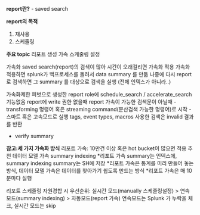 **report란?** - saved search

**report의 목적**
1. 재사용
2. 스케줄링

**주요 topic**
리포트 생성
가속
스케줄링 설정


가속화
saved search(report)의 검색이 많아 시간이 오래걸리면 가속화 적용
가속화 적용하면 splunk가 백프로세스를 돌려서 data summary 를 만듦
나중에 다시 report로 검색하면 그 summary 를 대상으로 검색을 실행 (전체 인덱스가 아니라..)

가속화제한
피벗으로 생성한 report
role에 schedule_search / accelerate_search 기능없음
report에 write 권한 없을때
report 가속이 가능한 검색문이 아닐때
-transforming 명령어 혹은 streaming command(분산검색 가능한 명령어)로 시작
-스마트 혹은 고속모드로 실행
tags, event types, macros 사용한 검색은 invalid 결과를 반환
- verify summary 

**참고:세 가지 가속화 방식**
리포트 가속: 10만건 이상 혹은 hot bucket이 많으면 적용 추천
데이터 모델 가속
summary indexing
*리포트 가속 summary는 인덱스에, summary indexing summary는 SH에 저장
*리포트 가속은 통계를 미리 만들어 놓는 방식, 데이터 모델 가속은 데이터를 찾아가기 쉽도록 만드는 방식
*리포트 가속은 매 10분마다 실행

리포트 스케줄링
자원경합 시 우선순위: 실시간 모드(manually 스케줄링설정) > 연속모드(summary indexing) > 자동모드(report 가속)
연속모드는 Splunk 가 누락을 체크, 실시간 모드는 skip


